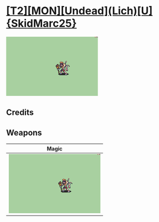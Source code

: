 # [\[T2\]\[MON\]\[Undead\]\(Lich\)\[U\]{SkidMarc25}](../%5BT2%5D%5BMON%5D%5BUndead%5D(Lich)%5BU%5D%7BSkidMarc25%7D)

<img src="./6.%20Magic/Magic_000.png" alt="[T2][MON][Undead](Lich)[U]{SkidMarc25} standing" />

## Credits



## Weapons


|Magic |
|  :---: |
| <img alt="Magic animation" src="./6.%20Magic/Magic.gif" /> |
